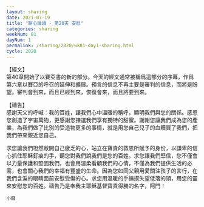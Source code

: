 ```yaml
---
layout: sharing
date: 2021-07-19
title: "耕心禱讀 - 第20天 安慰"
categories: sharing
weekNum: 81
dayNum: 1
permalink: /sharing/2020/wk81-day1-sharing.html
cycle: 2020
---
```


【經文】  
第40章開始了以賽亞書的新的部分。今天的經文通常被稱爲這部分的序幕，作爲第六章以賽亞的呼召的延伸和擴展。預言的信息不再主要是審判的信息，而將是盼望。審判會到來，而且已經到來，恢復會來，而且將要到來。

【禱告】  
感謝天父的呼喊：我的百姓，讓我們心中溫暖的稱呼，顯明我們與您的關係。感恩您創造了宇宙萬物，更感謝您揀選我們享有獨特的甜蜜。謝謝您讓我們成為您的產業，為我們做了比別的受造物更多的事情，就是用您自己兒子的血贖買了我們，把我們帶來親近您自己。

求您讓我們坦然敞開自己疲乏的心，站立在寶貴的救恩所賦予的身份，以謙卑的信心抓住耶穌釘痕的手，聽您對我們說我們是您的百姓。求您讓我們堅信，您不僅會以力量保護和堅固我們，也會用溫柔看顧我們的心情，不僅為我們提供生活的必需，也會關心我們的幸福有豐盛的生命。因為您如同父親用愛關注孩子的言行，在我們含淚的眼睛面前安慰受傷的心。求您用溫暖的手撫摸失望低落的頭，用您的靈來安慰您的百姓。禱告乃是奉我主耶穌基督寶貴得勝的名字，阿門！

`小錢`
